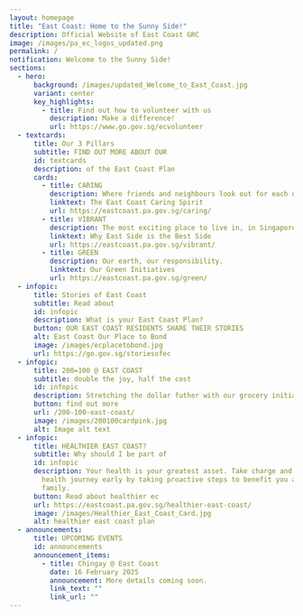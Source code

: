 ```yaml
---
layout: homepage
title: "East Coast: Home to the Sunny Side!"
description: Official Website of East Coast GRC
image: /images/pa_ec_logos_updated.png
permalink: /
notification: Welcome to the Sunny Side!
sections:
  - hero:
      background: /images/updated_Welcome_to_East_Coast.jpg
      variant: center
      key_highlights:
        - title: Find out how to volunteer with us
          description: Make a difference!
          url: https://www.go.gov.sg/ecvolunteer
  - textcards:
      title: Our 3 Pillars
      subtitle: FIND OUT MORE ABOUT OUR
      id: textcards
      description: of the East Coast Plan
      cards:
        - title: CARING
          description: Where friends and neighbours look out for each other.
          linktext: The East Coast Caring Spirit
          url: https://eastcoast.pa.gov.sg/caring/
        - title: VIBRANT
          description: The most exciting place to live in, in Singapore.
          linktext: Why East Side is the Best Side
          url: https://eastcoast.pa.gov.sg/vibrant/
        - title: GREEN
          description: Our earth, our responsibility.
          linktext: Our Green Initiatives
          url: https://eastcoast.pa.gov.sg/green/
  - infopic:
      title: Stories of East Coast
      subtitle: Read about
      id: infopic
      description: What is your East Coast Plan?
      button: OUR EAST COAST RESIDENTS SHARE THEIR STORIES
      alt: East Coast Our Place to Bond
      image: /images/ecplacetobond.jpg
      url: https://go.gov.sg/storiesofec
  - infopic:
      title: 200=100 @ EAST COAST
      subtitle: double the joy, half the cost
      id: infopic
      description: Stretching the dollar futher with our grocery initiative.
      button: find out more
      url: /200-100-east-coast/
      image: /images/200100cardpink.jpg
      alt: Image alt text
  - infopic:
      title: HEALTHIER EAST COAST?
      subtitle: Why should I be part of
      id: infopic
      description: Your health is your greatest asset. Take charge and start your
        health journey early by taking proactive steps to benefit you and your
        family.
      button: Read about healthier ec
      url: https://eastcoast.pa.gov.sg/healthier-east-coast/
      image: /images/Healthier_East_Coast_Card.jpg
      alt: healthier east coast plan
  - announcements:
      title: UPCOMING EVENTS
      id: announcements
      announcement_items:
        - title: Chingay @ East Coast
          date: 16 February 2025
          announcement: More details coming soon.
          link_text: ""
          link_url: ""
---
```

